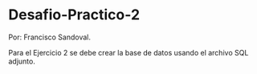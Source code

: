 # Desafio-Practico-2
Por: Francisco Sandoval.

Para el Ejercicio 2 se debe crear la base de datos usando el archivo SQL adjunto.
